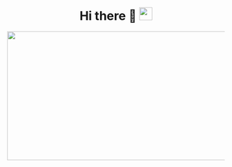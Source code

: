 <div id="header" align="center">
  <img src="https://komarev.com/ghpvc/?username=YouvaLo&style=flat-square&color=blue" alt=""/>
<h1>
  Hi there 👋
  <img src="https://media1.giphy.com/media/v1.Y2lkPTc5MGI3NjExM3E3Mjdic2tuaGVqZXV6bWNzdDVnZmk2bGd0ZmRteXBoaTF0ZTFhMSZlcD12MV9pbnRlcm5hbF9naWZfYnlfaWQmY3Q9cw/fkb0aC33vSyuYAwqqQ/giphy.webp" width="30px"/>
</h1>
</div>

<div align="center"> 
  <img src="https://www.lw-works.com/wp-content/uploads/2023/02/developpeur-web-competences.jpg" width="600" height="300"/>
</div>
